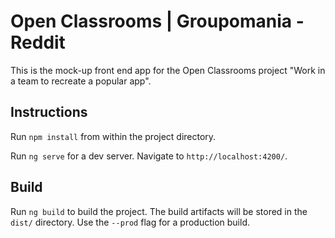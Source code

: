 # Open Classrooms | Groupomania - Reddit

This is the mock-up front end app for the Open Classrooms project "Work in a team to recreate a popular app".

## Instructions

Run `npm install` from within the project directory.

Run `ng serve` for a dev server. Navigate to `http://localhost:4200/`.

## Build

Run `ng build` to build the project. The build artifacts will be stored in the `dist/` directory. Use the `--prod` flag for a production build.
